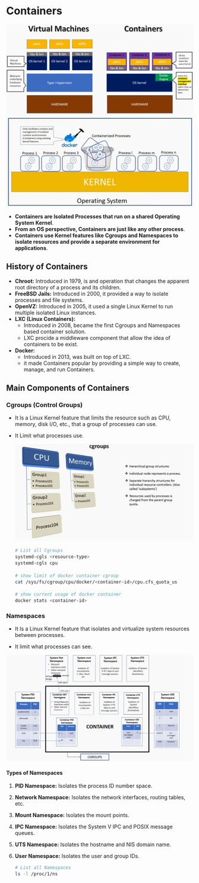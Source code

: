 # Containers

![alt text](images/vm-vs-containers.png)
![alt text](images/what-is-container.png)

- **Containers are Isolated Processes that run on a shared Operating System Kernel**.
- **From an OS perspective, Containers are just like any other process**.
- **Containers use Kernel features like Cgroups and Namespaces to isolate resources and provide a separate environment for applications**.

## History of Containers

- **Chroot:** Introduced in 1979, is and operation that changes the apparent root directory of a process and its children.
- **FreeBSD Jails:** Introduced in 2000, it provided a way to isolate processes and file systems.
- **OpenVZ:** Introduced in 2005, it used a single Linux Kernel to run multiple isolated Linux instances.
- **LXC (Linux Containers):**
  - Introduced in 2008, became the first Cgroups and Namespaces based container solution.
  - LXC procide a middleware component that allow the idea of containers to be exist.
- **Docker:**
  - Introduced in 2013, was built on top of LXC.
  - it made Containers popular by providing a simple way to create, manage, and run Containers.

## Main Components of Containers

### Cgroups (Control Groups)

- It Is a Linux Kernel feature that limits the resource such as CPU, memory, disk I/O, etc., that a group of processes can use.
- It Limit what processes use.

  ![alt text](images/cgroups.png)

  ```sh
  # List all Cgroups
  systemd-cgls <resource-type>
  systemd-cgls cpu

  # show limit of docker container cgroup
  cat /sys/fs/cgroup/cpu/docker/<container-id>/cpu.cfs_quota_us

  # show current usage of docker container
  docker stats <container-id>
  ```

### Namespaces

- It Is a Linux Kernel feature that isolates and virtualize system resources between processes.

- It limit what processes can see.

![alt text](images/namespaces.png)

#### Types of Namespaces

1. **PID Namespace:** Isolates the process ID number space.
1. **Network Namespace:** Isolates the network interfaces, routing tables, etc.
1. **Mount Namespace:** Isolates the mount points.
1. **IPC Namespace:** Isolates the System V IPC and POSIX message queues.
1. **UTS Namespace:** Isolates the hostname and NIS domain name.
1. **User Namespace:** Isolates the user and group IDs.

   ```sh
   # List all Namespaces
   ls -l /proc/1/ns
   ```
